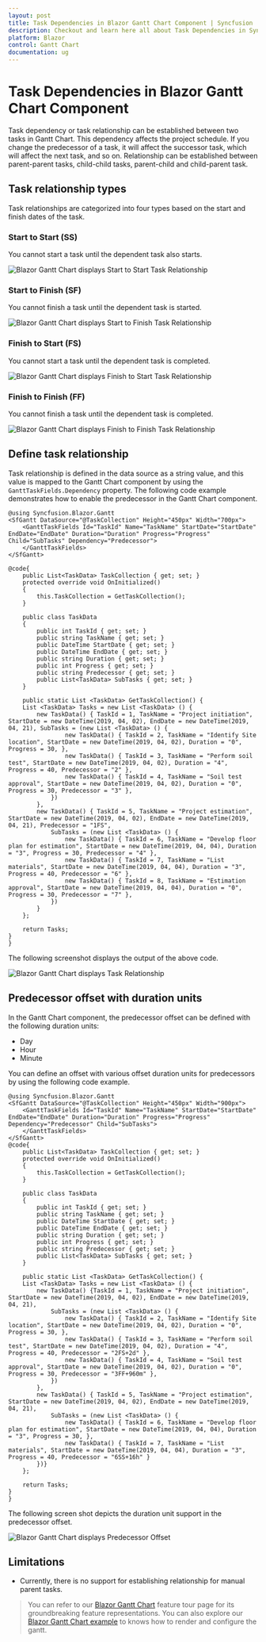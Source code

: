 ```yaml
---
layout: post
title: Task Dependencies in Blazor Gantt Chart Component | Syncfusion
description: Checkout and learn here all about Task Dependencies in Syncfusion Blazor Gantt Chart component and more.
platform: Blazor
control: Gantt Chart
documentation: ug
---
```


# Task Dependencies in Blazor Gantt Chart Component

Task dependency or task relationship can be established between two tasks in Gantt Chart. This dependency affects the project schedule. If you change the predecessor of a task, it will affect the successor task, which will affect the next task, and so on. Relationship can be established between parent-parent tasks, child-child tasks, parent-child and child-parent task.

## Task relationship types

Task relationships are categorized into four types based on the start and finish dates of the task.

### Start to Start (SS)

You cannot start a task until the dependent task also starts.

![Blazor Gantt Chart displays Start to Start Task Relationship](images/blazor-gantt-chart-start-to-start-relation.png)

### Start to Finish (SF)

You cannot finish a task until the dependent task is started.

![Blazor Gantt Chart displays Start to Finish Task Relationship](images/blazor-gantt-chart-start-to-finish-relation.png)

### Finish to Start (FS)

You cannot start a task until the dependent task is completed.

![Blazor Gantt Chart displays Finish to Start Task Relationship](images/blazor-gantt-chart-finish-to-start-relation.png)

### Finish to Finish (FF)

You cannot finish a task until the dependent task is completed.

![Blazor Gantt Chart displays Finish to Finish Task Relationship](images/blazor-gantt-chart-finish-to-finish-relation.png)

## Define task relationship

Task relationship is defined in the data source as a string value, and this value is mapped to the Gantt Chart component by using the `GanttTaskFields.Dependency` property. The following code example demonstrates how to enable the predecessor in the Gantt Chart component.

```cshtml
@using Syncfusion.Blazor.Gantt
<SfGantt DataSource="@TaskCollection" Height="450px" Width="700px">
    <GanttTaskFields Id="TaskId" Name="TaskName" StartDate="StartDate" EndDate="EndDate" Duration="Duration" Progress="Progress" Child="SubTasks" Dependency="Predecessor">
    </GanttTaskFields>
</SfGantt>

@code{
    public List<TaskData> TaskCollection { get; set; }
    protected override void OnInitialized()
    {
        this.TaskCollection = GetTaskCollection();
    }

    public class TaskData
    {
        public int TaskId { get; set; }
        public string TaskName { get; set; }
        public DateTime StartDate { get; set; }
        public DateTime EndDate { get; set; }
        public string Duration { get; set; }
        public int Progress { get; set; }
        public string Predecessor { get; set; }
        public List<TaskData> SubTasks { get; set; }
    }

    public static List <TaskData> GetTaskCollection() {
    List <TaskData> Tasks = new List <TaskData> () {
        new TaskData() { TaskId = 1, TaskName = "Project initiation", StartDate = new DateTime(2019, 04, 02), EndDate = new DateTime(2019, 04, 21), SubTasks = (new List <TaskData> () {
                new TaskData() { TaskId = 2, TaskName = "Identify Site location", StartDate = new DateTime(2019, 04, 02), Duration = "0", Progress = 30, },
                new TaskData() { TaskId = 3, TaskName = "Perform soil test", StartDate = new DateTime(2019, 04, 02), Duration = "4", Progress = 40, Predecessor = "2" },
                new TaskData() { TaskId = 4, TaskName = "Soil test approval", StartDate = new DateTime(2019, 04, 02), Duration = "0", Progress = 30, Predecessor = "3" },
            })
        },
        new TaskData() { TaskId = 5, TaskName = "Project estimation", StartDate = new DateTime(2019, 04, 02), EndDate = new DateTime(2019, 04, 21), Predecessor = "1FS",
            SubTasks = (new List <TaskData> () {
                new TaskData() { TaskId = 6, TaskName = "Develop floor plan for estimation", StartDate = new DateTime(2019, 04, 04), Duration = "3", Progress = 30, Predecessor = "4" },
                new TaskData() { TaskId = 7, TaskName = "List materials", StartDate = new DateTime(2019, 04, 04), Duration = "3", Progress = 40, Predecessor = "6" },
                new TaskData() { TaskId = 8, TaskName = "Estimation approval", StartDate = new DateTime(2019, 04, 04), Duration = "0", Progress = 30, Predecessor = "7" },
            })
        }
    };

    return Tasks;
}
}
```

The following screenshot displays the output of the above code.

![Blazor Gantt Chart displays Task Relationship](images/blazor-gantt-chart-task-relationship.png)

## Predecessor offset with duration units

In the Gantt Chart component, the predecessor offset can be defined with the following duration units:

* Day
* Hour
* Minute

You can define an offset with various offset duration units for predecessors by using the following code example.

```cshtml
@using Syncfusion.Blazor.Gantt
<SfGantt DataSource="@TaskCollection" Height="450px" Width="900px">
    <GanttTaskFields Id="TaskId" Name="TaskName" StartDate="StartDate" EndDate="EndDate" Duration="Duration" Progress="Progress" Dependency="Predecessor" Child="SubTasks">
    </GanttTaskFields>
</SfGantt>
@code{
    public List<TaskData> TaskCollection { get; set; }
    protected override void OnInitialized()
    {
        this.TaskCollection = GetTaskCollection();
    }

    public class TaskData
    {
        public int TaskId { get; set; }
        public string TaskName { get; set; }
        public DateTime StartDate { get; set; }
        public DateTime EndDate { get; set; }
        public string Duration { get; set; }
        public int Progress { get; set; }
        public string Predecessor { get; set; }
        public List<TaskData> SubTasks { get; set; }
    }

    public static List <TaskData> GetTaskCollection() {
    List <TaskData> Tasks = new List <TaskData> () {
        new TaskData() {TaskId = 1, TaskName = "Project initiation", StartDate = new DateTime(2019, 04, 02), EndDate = new DateTime(2019, 04, 21),
            SubTasks = (new List <TaskData> () {
                new TaskData() { TaskId = 2, TaskName = "Identify Site location", StartDate = new DateTime(2019, 04, 02), Duration = "0", Progress = 30, },
                new TaskData() { TaskId = 3, TaskName = "Perform soil test", StartDate = new DateTime(2019, 04, 02), Duration = "4", Progress = 40, Predecessor = "2FS+2d" },
                new TaskData() { TaskId = 4, TaskName = "Soil test approval", StartDate = new DateTime(2019, 04, 02), Duration = "0", Progress = 30, Predecessor = "3FF+960m" },
            })
        },
        new TaskData() { TaskId = 5, TaskName = "Project estimation", StartDate = new DateTime(2019, 04, 02), EndDate = new DateTime(2019, 04, 21),
            SubTasks = (new List <TaskData> () {
                new TaskData() { TaskId = 6, TaskName = "Develop floor plan for estimation", StartDate = new DateTime(2019, 04, 04), Duration = "3", Progress = 30, },
                new TaskData() { TaskId = 7, TaskName = "List materials", StartDate = new DateTime(2019, 04, 04), Duration = "3", Progress = 40, Predecessor = "6SS+16h" }
        })}
    };

    return Tasks;
}
}
```

The following screen shot depicts the duration unit support in the predecessor offset.

![Blazor Gantt Chart displays Predecessor Offset](images/blazor-gantt-chart-predecessor-with-offsets.png)

## Limitations

* Currently, there is no support for establishing relationship for manual parent tasks.

> You can refer to our [Blazor Gantt Chart](https://www.syncfusion.com/blazor-components/blazor-gantt-chart) feature tour page for its groundbreaking feature representations. You can also explore our [Blazor Gantt Chart example](https://blazor.syncfusion.com/demos/gantt-chart/default-functionalities?theme=bootstrap4) to knows how to render and configure the gantt.